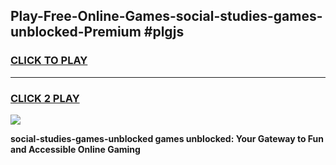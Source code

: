 
## Play-Free-Online-Games-social-studies-games-unblocked-Premium #plgjs
<h3>
<a href="https://premium.freeplayer.one?title=social-studies-games-unblocked&ref=8M">CLICK TO PLAY</a></h3>
<hr>

<h3>
<a href="https://premium.freeplayer.one?title=social-studies-games-unblocked&ref=8M">CLICK 2 PLAY</a>
  
</h3>

<a href="https://premium.freeplayer.one?title=social-studies-games-unblocked&ref=8M"><img src="https://clearcache.store/games.png"></a>


**social-studies-games-unblocked games unblocked: Your Gateway to Fun and Accessible Online Gaming**
